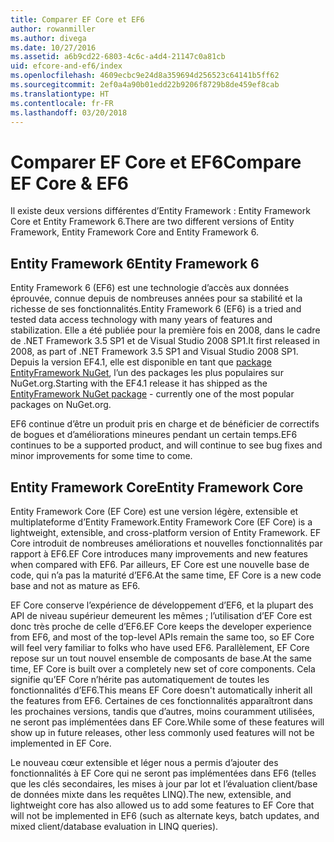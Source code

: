 ```yaml
---
title: Comparer EF Core et EF6
author: rowanmiller
ms.author: divega
ms.date: 10/27/2016
ms.assetid: a6b9cd22-6803-4c6c-a4d4-21147c0a81cb
uid: efcore-and-ef6/index
ms.openlocfilehash: 4609ecbc9e24d8a359694d256523c64141b5ff62
ms.sourcegitcommit: 2ef0a4a90b01edd22b9206f8729b8de459ef8cab
ms.translationtype: HT
ms.contentlocale: fr-FR
ms.lasthandoff: 03/20/2018
---
```

# <a name="compare-ef-core--ef6"></a><span data-ttu-id="b0828-102">Comparer EF Core et EF6</span><span class="sxs-lookup"><span data-stu-id="b0828-102">Compare EF Core & EF6</span></span>

<span data-ttu-id="b0828-103">Il existe deux versions différentes d’Entity Framework : Entity Framework Core et Entity Framework 6.</span><span class="sxs-lookup"><span data-stu-id="b0828-103">There are two different versions of Entity Framework, Entity Framework Core and Entity Framework 6.</span></span>

## <a name="entity-framework-6"></a><span data-ttu-id="b0828-104">Entity Framework 6</span><span class="sxs-lookup"><span data-stu-id="b0828-104">Entity Framework 6</span></span>

<span data-ttu-id="b0828-105">Entity Framework 6 (EF6) est une technologie d’accès aux données éprouvée, connue depuis de nombreuses années pour sa stabilité et la richesse de ses fonctionnalités.</span><span class="sxs-lookup"><span data-stu-id="b0828-105">Entity Framework 6 (EF6) is a tried and tested data access technology with many years of features and stabilization.</span></span> <span data-ttu-id="b0828-106">Elle a été publiée pour la première fois en 2008, dans le cadre de .NET Framework 3.5 SP1 et de Visual Studio 2008 SP1.</span><span class="sxs-lookup"><span data-stu-id="b0828-106">It first released in 2008, as part of .NET Framework 3.5 SP1 and Visual Studio 2008 SP1.</span></span> <span data-ttu-id="b0828-107">Depuis la version EF4.1, elle est disponible en tant que [package EntityFramework NuGet](https://www.nuget.org/packages/EntityFramework/), l’un des packages les plus populaires sur NuGet.org.</span><span class="sxs-lookup"><span data-stu-id="b0828-107">Starting with the EF4.1 release it has shipped as the [EntityFramework NuGet package](https://www.nuget.org/packages/EntityFramework/) - currently one of the most popular packages on NuGet.org.</span></span>

<span data-ttu-id="b0828-108">EF6 continue d’être un produit pris en charge et de bénéficier de correctifs de bogues et d’améliorations mineures pendant un certain temps.</span><span class="sxs-lookup"><span data-stu-id="b0828-108">EF6 continues to be a supported product, and will continue to see bug fixes and minor improvements for some time to come.</span></span>

## <a name="entity-framework-core"></a><span data-ttu-id="b0828-109">Entity Framework Core</span><span class="sxs-lookup"><span data-stu-id="b0828-109">Entity Framework Core</span></span>

<span data-ttu-id="b0828-110">Entity Framework Core (EF Core) est une version légère, extensible et multiplateforme d’Entity Framework.</span><span class="sxs-lookup"><span data-stu-id="b0828-110">Entity Framework Core (EF Core) is a lightweight, extensible, and cross-platform version of Entity Framework.</span></span> <span data-ttu-id="b0828-111">EF Core introduit de nombreuses améliorations et nouvelles fonctionnalités par rapport à EF6.</span><span class="sxs-lookup"><span data-stu-id="b0828-111">EF Core introduces many improvements and new features when compared with EF6.</span></span> <span data-ttu-id="b0828-112">Par ailleurs, EF Core est une nouvelle base de code, qui n’a pas la maturité d’EF6.</span><span class="sxs-lookup"><span data-stu-id="b0828-112">At the same time, EF Core is a new code base and not as mature as EF6.</span></span>

<span data-ttu-id="b0828-113">EF Core conserve l’expérience de développement d’EF6, et la plupart des API de niveau supérieur demeurent les mêmes ; l’utilisation d’EF Core est donc très proche de celle d’EF6.</span><span class="sxs-lookup"><span data-stu-id="b0828-113">EF Core keeps the developer experience from EF6, and most of the top-level APIs remain the same too, so EF Core will feel very familiar to folks who have used EF6.</span></span> <span data-ttu-id="b0828-114">Parallèlement, EF Core repose sur un tout nouvel ensemble de composants de base.</span><span class="sxs-lookup"><span data-stu-id="b0828-114">At the same time, EF Core is built over a completely new set of core components.</span></span> <span data-ttu-id="b0828-115">Cela signifie qu’EF Core n’hérite pas automatiquement de toutes les fonctionnalités d’EF6.</span><span class="sxs-lookup"><span data-stu-id="b0828-115">This means EF Core doesn't automatically inherit all the features from EF6.</span></span> <span data-ttu-id="b0828-116">Certaines de ces fonctionnalités apparaîtront dans les prochaines versions, tandis que d’autres, moins couramment utilisées, ne seront pas implémentées dans EF Core.</span><span class="sxs-lookup"><span data-stu-id="b0828-116">While some of these features will show up in future releases, other less commonly used features will not be implemented in EF Core.</span></span>

<span data-ttu-id="b0828-117">Le nouveau cœur extensible et léger nous a permis d’ajouter des fonctionnalités à EF Core qui ne seront pas implémentées dans EF6 (telles que les clés secondaires, les mises à jour par lot et l’évaluation client/base de données mixte dans les requêtes LINQ).</span><span class="sxs-lookup"><span data-stu-id="b0828-117">The new, extensible, and lightweight core has also allowed us to add some features to EF Core that will not be implemented in EF6 (such as alternate keys, batch updates, and mixed client/database evaluation in LINQ queries).</span></span>
